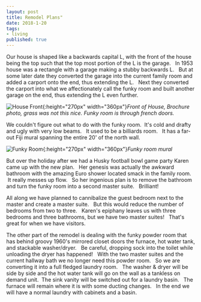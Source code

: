 ```yaml
---
layout: post
title: Remodel Plans"
date: 2018-1-20
tags:
- living
published: true
---
```


Our house is shaped like a backwards capital L, with the front of the house being the top such that the top most portion of the L is the garage. &nbsp; In 1953 house was a rectangle with a garage making a stubby backwards L. &nbsp; But at some later date they converted the garage into the current family room and added a carport onto the end, thus extending the L. &nbsp; Next they converted the carport into what we affectionately call the funky room and built another garage on the end, thus extending the L even further.

![House Front](https://user-images.githubusercontent.com/19477681/41984617-ef196c32-79e5-11e8-82ba-ec61e8a422bb.jpg){:height="270px" width="360px"}*Front of House, Brochure photo, grass was not this nice.  Funky room is through french doors.*

We couldn't figure out what to do with the funky room.  &nbsp;It's cold and drafty and ugly with very low beams. &nbsp; It used to be a billiards room. &nbsp; It has a far-out Fiji mural spanning the entire 20' of the north wall.  

![Funky Room](https://user-images.githubusercontent.com/19477681/41984617-ef196c32-79e5-11e8-82ba-ec61e8a422bb.jpg){:height="270px" width="360px"}*Funky room mural*

But over the holiday after we had a Husky football bowl game party Karen came up with the new plan. &nbsp; Her genesis was actually the awkward bathroom with the amazing Euro shower located smack in the family room.  &nbsp;It really messes up flow. &nbsp; So her ingenious plan is to remove the bathroom and turn the funky room into a second master suite. &nbsp; Brilliant!

All along we have planned to cannibalize the guest bedroom next to the master and create a master suite. &nbsp; But this would reduce the number of bedrooms from two to three. &nbsp; Karen's epiphany leaves us with three bedrooms and three bathrooms, but we have two master suites! &nbsp;  That's great for when we have visitors.

The other part of the remodel is dealing with the funky powder room that has behind groovy 1960's mirrored closet doors the furnace, hot water tank, and stackable washer/dryer. &nbsp; Be careful, dropping sock into the toilet while unloading the dryer has happened! &nbsp; With the two master suites and the current hallway bath we no longer need this powder room. &nbsp; So we are converting it into a full fledged laundry room. &nbsp;  The washer & dryer will be side by side and the hot water tank will go on the wall as a tankless on demand unit.&nbsp;  The sink vanity will be switched out for a laundry basin. &nbsp; The furnace will remain where it is with some ducting changes. &nbsp; In the end we will have a normal laundry with cabinets and a basin.

